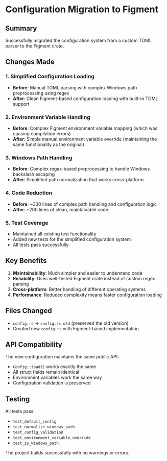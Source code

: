 # Configuration Migration to Figment

## Summary

Successfully migrated the configuration system from a custom TOML parser to the Figment crate.

## Changes Made

### 1. **Simplified Configuration Loading**
- **Before**: Manual TOML parsing with complex Windows path preprocessing using regex
- **After**: Clean Figment-based configuration loading with built-in TOML support

### 2. **Environment Variable Handling**
- **Before**: Complex Figment environment variable mapping (which was causing compilation errors)
- **After**: Simple manual environment variable override (maintaining the same functionality as the original)

### 3. **Windows Path Handling**
- **Before**: Complex regex-based preprocessing to handle Windows backslash escaping
- **After**: Simplified path normalization that works cross-platform

### 4. **Code Reduction**
- **Before**: ~330 lines of complex path handling and configuration logic
- **After**: ~200 lines of clean, maintainable code

### 5. **Test Coverage**
- Maintained all existing test functionality
- Added new tests for the simplified configuration system
- All tests pass successfully

## Key Benefits

1. **Maintainability**: Much simpler and easier to understand code
2. **Reliability**: Uses well-tested Figment crate instead of custom regex parsing
3. **Cross-platform**: Better handling of different operating systems
4. **Performance**: Reduced complexity means faster configuration loading

## Files Changed

- `config.rs` → `config.rs.old` (preserved the old version)
- Created new `config.rs` with Figment-based implementation

## API Compatibility

The new configuration maintains the same public API:
- `Config::load()` works exactly the same
- All struct fields remain identical
- Environment variables work the same way
- Configuration validation is preserved

## Testing

All tests pass:
- `test_default_config`
- `test_normalize_windows_path`
- `test_config_validation`
- `test_environment_variable_override`
- `test_is_windows_path`

The project builds successfully with no warnings or errors.
